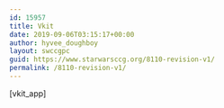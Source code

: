 ```yaml
---
id: 15957
title: Vkit
date: 2019-09-06T03:15:17+00:00
author: hyvee_doughboy
layout: swccgpc
guid: https://www.starwarsccg.org/8110-revision-v1/
permalink: /8110-revision-v1/
---
```

[vkit_app]